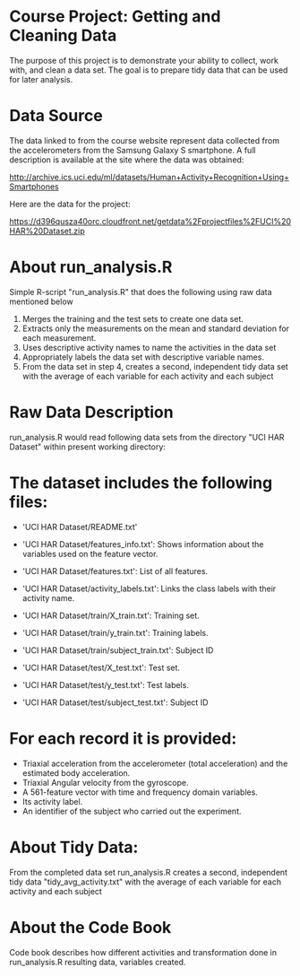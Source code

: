 Course Project: Getting and Cleaning Data
============

The purpose of this project is to demonstrate your ability to collect, work with, and clean a data set. The goal is to prepare tidy data that can be used for later analysis.

Data Source
===========
The data linked to from the course website represent data collected from the accelerometers from the Samsung Galaxy S smartphone. A full description is available at the site where the data was obtained: 

http://archive.ics.uci.edu/ml/datasets/Human+Activity+Recognition+Using+Smartphones 

Here are the data for the project: 

https://d396qusza40orc.cloudfront.net/getdata%2Fprojectfiles%2FUCI%20HAR%20Dataset.zip 

About run_analysis.R
====
Simple R-script "run_analysis.R" that does the following using raw data mentioned below

  1. Merges the training and the test sets to create one data set.
  2. Extracts only the measurements on the mean and standard deviation for each measurement. 
  3. Uses descriptive activity names to name the activities in the data set
  4. Appropriately labels the data set with descriptive variable names. 
  5. From the data set in step 4, creates a second, independent tidy data set with the average of each variable for each activity and each subject


Raw Data Description
=========
run_analysis.R would read following data sets from the directory "UCI HAR Dataset"  within present working directory:


The dataset includes the following files:
=========================================

- 'UCI HAR Dataset/README.txt'

- 'UCI HAR Dataset/features_info.txt': Shows information about the variables used on the feature vector.

- 'UCI HAR Dataset/features.txt': List of all features.

- 'UCI HAR Dataset/activity_labels.txt': Links the class labels with their activity name.

- 'UCI HAR Dataset/train/X_train.txt': Training set.

- 'UCI HAR Dataset/train/y_train.txt': Training labels.
- 'UCI HAR Dataset/train/subject_train.txt': Subject ID

- 'UCI HAR Dataset/test/X_test.txt': Test set.

- 'UCI HAR Dataset/test/y_test.txt': Test labels.
- 'UCI HAR Dataset/test/subject_test.txt': Subject ID


For each record it is provided:
======================================

- Triaxial acceleration from the accelerometer (total acceleration) and the estimated body acceleration.
- Triaxial Angular velocity from the gyroscope. 
- A 561-feature vector with time and frequency domain variables. 
- Its activity label. 
- An identifier of the subject who carried out the experiment.

About Tidy Data:
=========
From the completed data set run_analysis.R creates a second, independent tidy data  "tidy_avg_activity.txt"  with the average of each variable for each activity and each subject


About the Code Book
========

Code book describes how different activities and transformation done in run_analysis.R resulting data, variables created.

